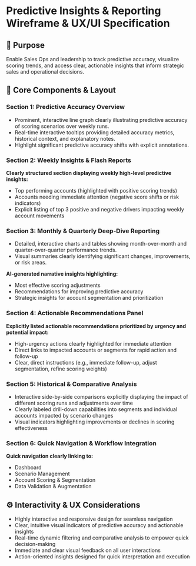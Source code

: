 # Predictive Insights & Reporting Wireframe & UX/UI Specification

## 🎯 Purpose

Enable Sales Ops and leadership to track predictive accuracy, visualize scoring trends, and access clear, actionable insights that inform strategic sales and operational decisions.

## 📌 Core Components & Layout

### Section 1: Predictive Accuracy Overview

- Prominent, interactive line graph clearly illustrating predictive accuracy of scoring scenarios over weekly runs.
- Real-time interactive tooltips providing detailed accuracy metrics, historical context, and explanatory notes.
- Highlight significant predictive accuracy shifts with explicit annotations.

### Section 2: Weekly Insights & Flash Reports

**Clearly structured section displaying weekly high-level predictive insights:**
- Top performing accounts (highlighted with positive scoring trends)
- Accounts needing immediate attention (negative score shifts or risk indicators)
- Explicit listing of top 3 positive and negative drivers impacting weekly account movements

### Section 3: Monthly & Quarterly Deep-Dive Reporting

- Detailed, interactive charts and tables showing month-over-month and quarter-over-quarter performance trends.
- Visual summaries clearly identifying significant changes, improvements, or risk areas.

**AI-generated narrative insights highlighting:**
- Most effective scoring adjustments
- Recommendations for improving predictive accuracy
- Strategic insights for account segmentation and prioritization

### Section 4: Actionable Recommendations Panel

**Explicitly listed actionable recommendations prioritized by urgency and potential impact:**
- High-urgency actions clearly highlighted for immediate attention
- Direct links to impacted accounts or segments for rapid action and follow-up
- Clear, direct instructions (e.g., immediate follow-up, adjust segmentation, refine scoring weights)

### Section 5: Historical & Comparative Analysis

- Interactive side-by-side comparisons explicitly displaying the impact of different scoring runs and adjustments over time
- Clearly labeled drill-down capabilities into segments and individual accounts impacted by scenario changes
- Visual indicators highlighting improvements or declines in scoring effectiveness

### Section 6: Quick Navigation & Workflow Integration

**Quick navigation clearly linking to:**
- Dashboard
- Scenario Management
- Account Scoring & Segmentation
- Data Validation & Augmentation

## ⚙️ Interactivity & UX Considerations

- Highly interactive and responsive design for seamless navigation
- Clear, intuitive visual indicators of predictive accuracy and actionable insights
- Real-time dynamic filtering and comparative analysis to empower quick decision-making
- Immediate and clear visual feedback on all user interactions
- Action-oriented insights designed for quick interpretation and execution